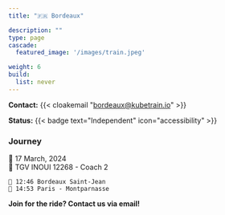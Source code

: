 ```yaml
---
title: "🇫🇷 Bordeaux"

description: ""
type: page
cascade:
  featured_image: '/images/train.jpeg'

weight: 6
build:
  list: never
---
```


**Contact:** {{< cloakemail "bordeaux@kubetrain.io" >}}

**Status:** {{< badge text="Independent" icon="accessibility" >}}

### Journey

📅 17 March, 2024  
🚂 TGV INOUI 12268 - Coach 2

```
🚂 12:46 Bordeaux Saint-Jean
🚉 14:53 Paris - Montparnasse
```

**Join for the ride? Contact us via email!**

<!--more-->

